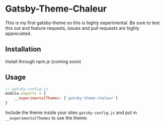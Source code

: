 # Gatsby-Theme-Chaleur

This is my first gatsby-theme so this is highly experimental. 
Be sure to test this out and feature requests, issues and pull requests are highly appreciated.

## Installation

Install through npm.js (coming soon)

## Usage

```jsx
// gatsby-config.js
module.exports = {
    __experimentalThemes: ['gatsby-theme-chaleur']
}
```

Include the theme inside your sites `gatsby-config.js` and put in `__experimentalThemes` to use the theme.